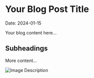 # Your Blog Post Title

Date: 2024-01-15

Your blog content here...

## Subheadings
More content...

![Image Description](image-name.jpg)